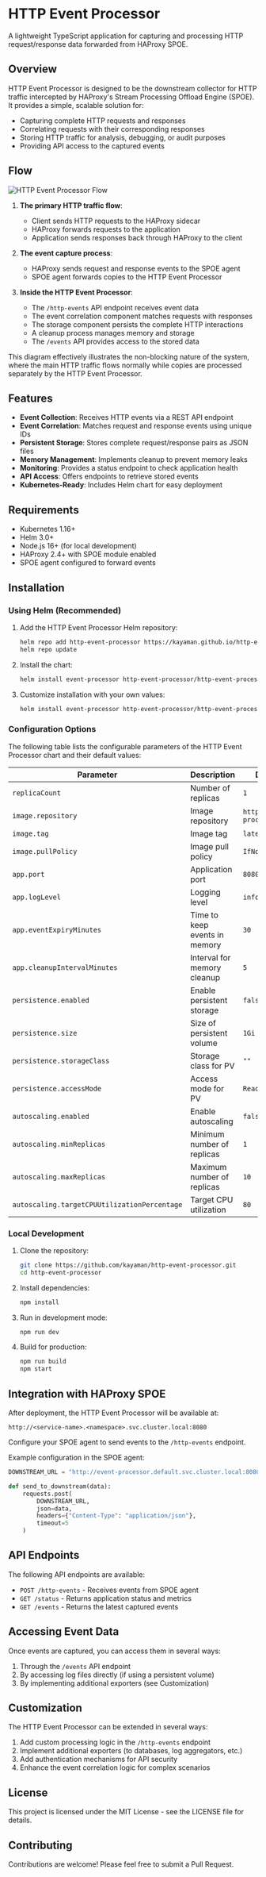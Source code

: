 # HTTP Event Processor

A lightweight TypeScript application for capturing and processing HTTP request/response data forwarded from HAProxy SPOE.

## Overview

HTTP Event Processor is designed to be the downstream collector for HTTP traffic intercepted by HAProxy's Stream Processing Offload Engine (SPOE). It provides a simple, scalable solution for:

- Capturing complete HTTP requests and responses
- Correlating requests with their corresponding responses
- Storing HTTP traffic for analysis, debugging, or audit purposes
- Providing API access to the captured events

## Flow

![HTTP Event Processor Flow](https://s3.us-east-1.amazonaws.com/assets.magj.dev/http-event-processor-flow.svg)

1. **The primary HTTP traffic flow**:

   - Client sends HTTP requests to the HAProxy sidecar
   - HAProxy forwards requests to the application
   - Application sends responses back through HAProxy to the client

2. **The event capture process**:

   - HAProxy sends request and response events to the SPOE agent
   - SPOE agent forwards copies to the HTTP Event Processor

3. **Inside the HTTP Event Processor**:
   - The `/http-events` API endpoint receives event data
   - The event correlation component matches requests with responses
   - The storage component persists the complete HTTP interactions
   - A cleanup process manages memory and storage
   - The `/events` API provides access to the stored data

This diagram effectively illustrates the non-blocking nature of the system, where the main HTTP traffic flows normally while copies are processed separately by the HTTP Event Processor.

## Features

- **Event Collection**: Receives HTTP events via a REST API endpoint
- **Event Correlation**: Matches request and response events using unique IDs
- **Persistent Storage**: Stores complete request/response pairs as JSON files
- **Memory Management**: Implements cleanup to prevent memory leaks
- **Monitoring**: Provides a status endpoint to check application health
- **API Access**: Offers endpoints to retrieve stored events
- **Kubernetes-Ready**: Includes Helm chart for easy deployment

## Requirements

- Kubernetes 1.16+
- Helm 3.0+
- Node.js 16+ (for local development)
- HAProxy 2.4+ with SPOE module enabled
- SPOE agent configured to forward events

## Installation

### Using Helm (Recommended)

1. Add the HTTP Event Processor Helm repository:

   ```bash
   helm repo add http-event-processor https://kayaman.github.io/http-event-processor/
   helm repo update
   ```

2. Install the chart:

   ```bash
   helm install event-processor http-event-processor/http-event-processor
   ```

3. Customize installation with your own values:
   ```bash
   helm install event-processor http-event-processor/http-event-processor -f my-values.yaml
   ```

### Configuration Options

The following table lists the configurable parameters of the HTTP Event Processor chart and their default values:

| Parameter                                    | Description                   | Default                |
| -------------------------------------------- | ----------------------------- | ---------------------- |
| `replicaCount`                               | Number of replicas            | `1`                    |
| `image.repository`                           | Image repository              | `http-event-processor` |
| `image.tag`                                  | Image tag                     | `latest`               |
| `image.pullPolicy`                           | Image pull policy             | `IfNotPresent`         |
| `app.port`                                   | Application port              | `8080`                 |
| `app.logLevel`                               | Logging level                 | `info`                 |
| `app.eventExpiryMinutes`                     | Time to keep events in memory | `30`                   |
| `app.cleanupIntervalMinutes`                 | Interval for memory cleanup   | `5`                    |
| `persistence.enabled`                        | Enable persistent storage     | `false`                |
| `persistence.size`                           | Size of persistent volume     | `1Gi`                  |
| `persistence.storageClass`                   | Storage class for PV          | `""`                   |
| `persistence.accessMode`                     | Access mode for PV            | `ReadWriteOnce`        |
| `autoscaling.enabled`                        | Enable autoscaling            | `false`                |
| `autoscaling.minReplicas`                    | Minimum number of replicas    | `1`                    |
| `autoscaling.maxReplicas`                    | Maximum number of replicas    | `10`                   |
| `autoscaling.targetCPUUtilizationPercentage` | Target CPU utilization        | `80`                   |

### Local Development

1. Clone the repository:

   ```bash
   git clone https://github.com/kayaman/http-event-processor.git
   cd http-event-processor
   ```

2. Install dependencies:

   ```bash
   npm install
   ```

3. Run in development mode:

   ```bash
   npm run dev
   ```

4. Build for production:
   ```bash
   npm run build
   npm start
   ```

## Integration with HAProxy SPOE

After deployment, the HTTP Event Processor will be available at:

```
http://<service-name>.<namespace>.svc.cluster.local:8080
```

Configure your SPOE agent to send events to the `/http-events` endpoint.

Example configuration in the SPOE agent:

```python
DOWNSTREAM_URL = "http://event-processor.default.svc.cluster.local:8080/http-events"

def send_to_downstream(data):
    requests.post(
        DOWNSTREAM_URL,
        json=data,
        headers={"Content-Type": "application/json"},
        timeout=5
    )
```

## API Endpoints

The following API endpoints are available:

- `POST /http-events` - Receives events from SPOE agent
- `GET /status` - Returns application status and metrics
- `GET /events` - Returns the latest captured events

## Accessing Event Data

Once events are captured, you can access them in several ways:

1. Through the `/events` API endpoint
2. By accessing log files directly (if using a persistent volume)
3. By implementing additional exporters (see Customization)

## Customization

The HTTP Event Processor can be extended in several ways:

1. Add custom processing logic in the `/http-events` endpoint
2. Implement additional exporters (to databases, log aggregators, etc.)
3. Add authentication mechanisms for API security
4. Enhance the event correlation logic for complex scenarios

## License

This project is licensed under the MIT License - see the LICENSE file for details.

## Contributing

Contributions are welcome! Please feel free to submit a Pull Request.
